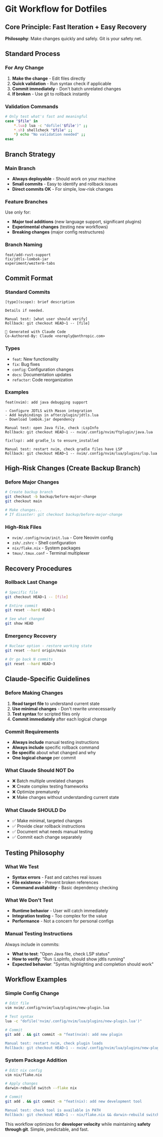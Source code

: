 # Git Workflow for Dotfiles

## Core Principle: Fast Iteration + Easy Recovery

**Philosophy**: Make changes quickly and safely. Git is your safety net.

## Standard Process

### For Any Change
1. **Make the change** - Edit files directly
2. **Quick validation** - Run syntax check if applicable
3. **Commit immediately** - Don't batch unrelated changes
4. **If broken** - Use git to rollback instantly

### Validation Commands
```bash
# Only test what's fast and meaningful
case "$file" in
    *.lua) lua -c "dofile('$file')" ;;
    *.sh) shellcheck "$file" ;;
    *) echo "No validation needed" ;;
esac
```

## Branch Strategy

### Main Branch
- **Always deployable** - Should work on your machine
- **Small commits** - Easy to identify and rollback issues
- **Direct commits OK** - For simple, low-risk changes

### Feature Branches
Use only for:
- **Major tool additions** (new language support, significant plugins)
- **Experimental changes** (testing new workflows)
- **Breaking changes** (major config restructures)

### Branch Naming
```
feat/add-rust-support
fix/jdtls-lombok-jar
experiment/wezterm-tabs
```

## Commit Format

### Standard Commits
```
[type](scope): brief description

Details if needed.

Manual test: [what user should verify]
Rollback: git checkout HEAD~1 -- [file]

🤖 Generated with Claude Code
Co-Authored-By: Claude <noreply@anthropic.com>
```

### Types
- `feat`: New functionality
- `fix`: Bug fixes
- `config`: Configuration changes
- `docs`: Documentation updates
- `refactor`: Code reorganization

### Examples
```
feat(nvim): add java debugging support

- Configure JDTLS with Mason integration
- Add keybindings in after/plugin/jdtls.lua
- Download lombok.jar dependency

Manual test: open Java file, check :LspInfo
Rollback: git checkout HEAD~1 -- nvim/.config/nvim/ftplugin/java.lua
```

```
fix(lsp): add gradle_ls to ensure_installed

Manual test: restart nvim, check gradle files have LSP
Rollback: git checkout HEAD~1 -- nvim/.config/nvim/lua/plugins/lsp.lua
```

## High-Risk Changes (Create Backup Branch)

### Before Major Changes
```bash
# Create backup branch
git checkout -b backup/before-major-change
git checkout main

# Make changes...
# If disaster: git checkout backup/before-major-change
```

### High-Risk Files
- `nvim/.config/nvim/init.lua` - Core Neovim config
- `zsh/.zshrc` - Shell configuration
- `nix/flake.nix` - System packages
- `tmux/.tmux.conf` - Terminal multiplexer

## Recovery Procedures

### Rollback Last Change
```bash
# Specific file
git checkout HEAD~1 -- [file]

# Entire commit
git reset --hard HEAD~1

# See what changed
git show HEAD
```

### Emergency Recovery
```bash
# Nuclear option - restore working state
git reset --hard origin/main

# Or go back N commits
git reset --hard HEAD~3
```

## Claude-Specific Guidelines

### Before Making Changes
1. **Read target file** to understand current state
2. **Use minimal changes** - Don't rewrite unnecessarily
3. **Test syntax** for scripted files only
4. **Commit immediately** after each logical change

### Commit Requirements
- **Always include** manual testing instructions
- **Always include** specific rollback command
- **Be specific** about what changed and why
- **One logical change** per commit

### What Claude Should NOT Do
- ❌ Batch multiple unrelated changes
- ❌ Create complex testing frameworks
- ❌ Optimize prematurely
- ❌ Make changes without understanding current state

### What Claude SHOULD Do
- ✅ Make minimal, targeted changes
- ✅ Provide clear rollback instructions
- ✅ Document what needs manual testing
- ✅ Commit each change separately

## Testing Philosophy

### What We Test
- **Syntax errors** - Fast and catches real issues
- **File existence** - Prevent broken references
- **Command availability** - Basic dependency checking

### What We Don't Test
- **Runtime behavior** - User will catch immediately
- **Integration testing** - Too complex for the value
- **Performance** - Not a concern for personal configs

### Manual Testing Instructions
Always include in commits:
- **What to test**: "Open Java file, check LSP status"
- **How to verify**: "Run :LspInfo, should show jdtls running"
- **Expected behavior**: "Syntax highlighting and completion should work"

## Workflow Examples

### Simple Config Change
```bash
# Edit file
vim nvim/.config/nvim/lua/plugins/new-plugin.lua

# Test syntax
lua -c "dofile('nvim/.config/nvim/lua/plugins/new-plugin.lua')"

# Commit
git add . && git commit -m "feat(nvim): add new plugin

Manual test: restart nvim, check plugin loads
Rollback: git checkout HEAD~1 -- nvim/.config/nvim/lua/plugins/new-plugin.lua"
```

### System Package Addition
```bash
# Edit nix config
vim nix/flake.nix

# Apply changes
darwin-rebuild switch --flake nix

# Commit
git add . && git commit -m "feat(nix): add new development tool

Manual test: check tool is available in PATH
Rollback: git checkout HEAD~1 -- nix/flake.nix && darwin-rebuild switch --flake nix"
```

This workflow optimizes for **developer velocity** while maintaining **safety through git**. Simple, predictable, and fast.